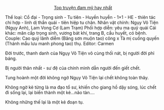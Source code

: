 <div align="center">


[Top truyện đam mỹ hay nhất](https://truyenchuhub.com/danhsach/truyen-dam-my-hay)
</div>


Thể loại: Cổ đại - Trọng sinh - Tu tiên - Huyền huyễn - 1×1 - HE - thiên tác chi hợp - linh dị thần quái - tiên hiệp tu chân.
Nhân vật chính: Ngụy Vô Tiện (Ngụy Anh), Lam Vong Cơ (Lam Trạm) Phối hợp diễn: yêu ma quỷ quái
Cái khác: mãn cấp trọng sinh, vương bát khí, trang B, cẩu huyết, có bệnh.
Couple: Cao quý lãnh diễm (Băng sơn muộn tao) công x Tà mị cuồng quyến (Thánh mẫu lưu manh phong tao) thụ.
Editor: Carmen

Đời trước, thanh danh của Ngụy Vô Tiện vô cùng thối nát, bị người đời phỉ báng.

Bị người thân nhất - sư đệ của chính mình dẫn người đến giết chết.

Tung hoành một đời không ngờ Ngụy Vô Tiện lại chết không toàn thây.

Không ngờ kẻ từng là ma đạo tổ sư, khiến cho giang hồ dậy sóng, lúc chết đi sống lại, lại biến thành một kẻ...não tàn....

Không những thế lại là một kẻ đoạn tụ.
